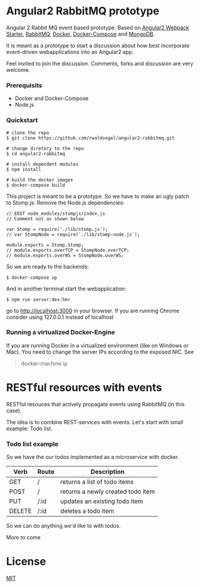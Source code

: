
# Angular2 RabbitMQ prototype

Angular 2 Rabbit MQ event based prototype. Based on [Angular2 Webpack Starter](https://github.com/AngularClass/angular2-webpack-starter), [RabbitMQ](), [Docker](), [Docker-Compose]() and [MongoDB]().

It is meant as a prototype to start a discussion about how best incorporate event-driven webapplications into an Angular2 app.

Feel invited to join the discussion. Comments, forks and discussion are very welcome.

### Prerequisits

* Docker and Docker-Compose
* Node.js

### Quickstart

```
# clone the repo
$ git clone https://github.com/rwaldvogel/angular2-rabbitmq.git

# change diretory to the repo
$ cd angular2-rabbitmq

# install dependent modules
$ npm install

# build the docker images
$ docker-compose build
```

This project is meant to be a prototype. So we have to make an ugly patch to Stomp.js: Remove the Node.js dependencies:

```
// EDIT node_modules/stompjs/index.js
// Comment out as shown below

var Stomp = require('./lib/stomp.js');
// var StompNode = require('./lib/stomp-node.js');

module.exports = Stomp.Stomp;
// module.exports.overTCP = StompNode.overTCP;
// module.exports.overWS = StompNode.overWS;
```

So we are ready to the backends:

```
$ docker-compose up
```

And in another terminal start the webapplication:
```
$ npm run server:dev:hmr
```
go to [http://localhost:3000](http://localhost:3000) in your browser. If you are running Chrome consider using 127.0.0.1 instead of localhost

### Running a virtualized Docker-Engine
If you are running Docker in a virtualized environment (like on Windows or Mac). You need to change the server IPs according to the exposed NIC. See

> docker-machine ip

# RESTful resources with events
RESTful resouces that actively propagate events using RabbitMQ (in this case).

The idea is to combine REST-services with events. Let's start with small example: Todo list.

### Todo list example
So we have the our todos implemented as a microservice with docker.

| Verb	| Route	| Description  	|
|---	|---	|---	|
| GET  	| /   	| returns a list of  todo items  	|
| POST 	| /   	| returns a newly created todo item  	|
| PUT  	| /:id 	| updates an existing todo item  	|
| DELETE| /:id 	| deletes a todo item 	|

So we can do anything we'd like to with todos.

More to come


# License
 [MIT](/LICENSE)
